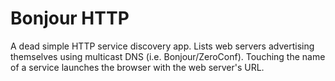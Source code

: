 Bonjour HTTP
============

A dead simple HTTP service discovery app. Lists web servers advertising themselves using 
multicast DNS (i.e. Bonjour/ZeroConf). Touching the name of a service launches the browser 
with the web server's URL.
